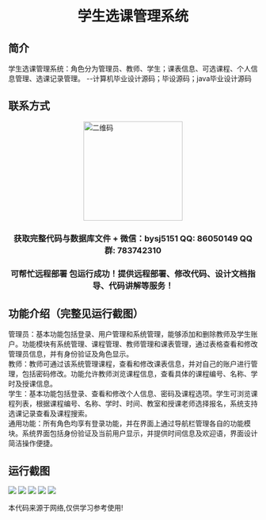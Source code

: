 <p><h1 align="center">学生选课管理系统</h1></p>

## 简介
学生选课管理系统：角色分为管理员、教师、学生；课表信息、可选课程、个人信息管理、选课记录管理。    --计算机毕业设计源码；毕设源码；java毕业设计源码


## 联系方式
<img src="https://bs-1329754181.cos.ap-shanghai.myqcloud.com/wx.jpg" alt="二维码" style="display: block; margin: 0 auto;" width="200px">
<p><h3 align="center">获取完整代码与数据库文件 + 微信：bysj5151 QQ: 86050149 QQ群: 783742310</h3></p>
<p><h3 align="center">可帮忙远程部署 包运行成功！提供远程部署、修改代码、设计文档指导、代码讲解等服务！</h3></p>

## 功能介绍（完整见运行截图）
管理员：基本功能包括登录、用户管理和系统管理，能够添加和删除教师及学生账户。功能模块有系统管理、课程管理、教师管理和课表管理，通过表格查看和修改管理员信息，并有身份验证及角色显示。  
教师：教师可通过该系统管理课程，查看和修改课表信息，并对自己的账户进行管理，包括密码修改。功能允许教师浏览课程信息，查看具体的课程编号、名称、学时及授课信息。  
学生：基本功能包括登录、查看和修改个人信息、密码及课程选项。学生可浏览课程列表，根据课程编号、名称、学时、时间、教室和授课老师选择报名，系统支持选课记录查看及课程搜索。  
通用功能：所有角色均享有登录功能，并在界面上通过导航栏管理各自的功能模块。系统界面包括身份验证及当前用户显示，并提供时间信息及欢迎语，界面设计简洁操作便捷。


## 运行截图
![](imgs/588112-20220102222022788-1876715622.png)
![](imgs/588112-20220102222027733-338907414.png)
![](imgs/588112-20220102222033404-417788768.png)
![](imgs/588112-20220102222037767-1803054661.png)
![](imgs/588112-20220102222042919-1326783259.png)

<p>本代码来源于网络,仅供学习参考使用!</p>
